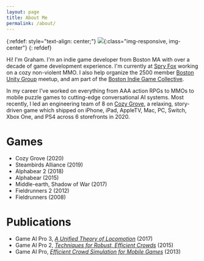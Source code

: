 ```yaml
---
layout: page
title: About Me
permalink: /about/
---
```


{:refdef: style="text-align: center;"}
![](/assets/images/author.jpg){:class="img-responsive, img-center"}
{: refdef}

Hi! I'm Graham. I'm an indie game developer from Boston MA with over a decade of game development experience. I'm currently at [Spry Fox](https://spryfox.com) working on a cozy non-violent MMO.  I also help organize the 2500 member [Boston Unity Group](https://www.meetup.com/B-U-G-Boston-Unity-Group/) meetup, and am part of the [Boston Indie Game Collective](http://www.indiegamecollective.org).

In my career I've worked on everything from AAA action RPGs to MMOs to mobile puzzle games to cutting-edge conversational AI systems.  Most recently, I led an engineering team of 8 on [Cozy Grove](https://cozygrovegame.com), a relaxing, story-driven game which shipped on iPhone, iPad, AppleTV, Mac, PC, Switch, Xbox One, and PS4 across 6 storefronts in 2020.  

# Games
- Cozy Grove (2020)
- Steambirds Alliance (2019)
- Alphabear 2 (2018)
- Alphabear (2015)
- Middle-earth, Shadow of War (2017)
- Fieldrunners 2 (2012)
- Fieldrunners (2008)

# Publications
- Game AI Pro 3, [*A Unified Theory of Locomotion*](http://www.gameaipro.com/GameAIPro3/GameAIPro3_Chapter18_A_Unified_Theory_of_Locomotion.pdf) (2017)
- Game AI Pro 2, [*Techniques for Robust, Efficient Crowds*](http://www.gameaipro.com/GameAIPro2/GameAIPro2_Chapter17_Advanced_Techniques_for_Robust_Efficient_Crowds.pdf) (2015)
- Game AI Pro, [*Efficient Crowd Simulation for Mobile Games*](http://www.gameaipro.com/GameAIPro/GameAIPro_Chapter24_Efficient_Crowd_Simulation_for_Mobile_Games.pdf) (2013)